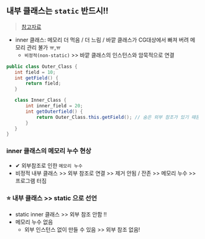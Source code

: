 ## 내부 클래스는 `static` 반드시!!
> [참고자료](https://inpa.tistory.com/entry/JAVA-%E2%98%95-%EC%9E%90%EB%B0%94%EC%9D%98-%EB%82%B4%EB%B6%80-%ED%81%B4%EB%9E%98%EC%8A%A4%EB%8A%94-static-%EC%9C%BC%EB%A1%9C-%EC%84%A0%EC%96%B8%ED%95%98%EC%9E%90)
- inner 클래스: 메모리 더 먹음 / 더 느림 / 바깥 클래스가 CG대상에서 빠져 버려 메모리 관리 불가 ㅠ,ㅠ
  - `비정적(non-static)` >> 바깥 클래스의 인스턴스와 암묵적으로 연결


```java
public class Outer_Class {
   int field = 10;
   int getField() {
       return field;
   }

   class Inner_Class {
       int inner_field = 20;
       int getOuterfield() {
           return Outer_Class.this.getField(); // 숨은 외부 참조가 있기 때문에 가능
       }
   }
}
```
### inner 클래스의 메모리 누수 현상
- ✔ 외부참조로 인한 `메모리 누수`
- 비정적 내부 클래스 >> 외부 참조로 연결 >> 제거 안됨 / 잔존 >> 메모리 누수 >> 프로그램 터짐

### ⭐ 내부 클래스 >> static 으로 선언
- static inner 클래스 >> 외부 참조 안함 !!
- 메모리 누수 없음
  - 외부 인스턴스 없이 만들 수 있음 >> 외부 참조 없음!
